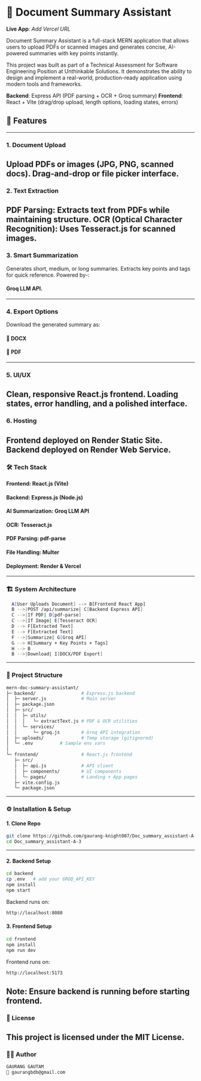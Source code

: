 # 📄 Document Summary Assistant

**Live App**: _Add Vercel URL_

Document Summary Assistant is a full-stack MERN application that allows users to upload PDFs or scanned images and generates concise, AI-powered summaries with key points instantly.

This project was built as part of a Technical Assessment for Software Engineering Position at Unthinkable Solutions. It demonstrates the ability to design and implement a real-world, production-ready application using modern tools and frameworks.

**Backend**: Express API (PDF parsing + OCR + Groq summary)
**Frontend**: React + Vite (drag/drop upload, length options, loading states, errors)

## 🚀 Features
---
### 1. Document Upload
Upload PDFs or images (JPG, PNG, scanned docs).
Drag-and-drop or file picker interface.
---
### 2. Text Extraction
PDF Parsing: Extracts text from PDFs while maintaining structure.
OCR (Optical Character Recognition): Uses Tesseract.js for scanned images.
---
### 3. Smart Summarization
Generates short, medium, or long summaries.
Extracts key points and tags for quick reference.
Powered by-: 
#### Groq LLM API.
---
### 4. Export Options
Download the generated summary as:
#### 📑 DOCX
#### 📕 PDF
---
### 5. UI/UX
Clean, responsive React.js frontend.
Loading states, error handling, and a polished interface.
---
### 6. Hosting
Frontend deployed on Render Static Site.
Backend deployed on Render Web Service.
---
### 🛠️ Tech Stack
#### Frontend: React.js (Vite)
#### Backend: Express.js (Node.js)
#### AI Summarization: Groq LLM API
#### OCR: Tesseract.js
#### PDF Parsing: pdf-parse
#### File Handling: Multer
#### Deployment: Render & Vercel
---
### 🏗️ System Architecture
```bash
  A[User Uploads Document] --> B[Frontend React App]
  B -->|POST /api/summarize| C[Backend Express API]
  C -->|If PDF| D[pdf-parse]
  C -->|If Image| E[Tesseract OCR]
  D --> F[Extracted Text]
  E --> F[Extracted Text]
  F -->|Summarize| G[Groq API]
  G --> H[Summary + Key Points + Tags]
  H --> B
  B -->|Download| I[DOCX/PDF Export]
```
---
### 📂 Project Structure
```bash
mern-doc-summary-assistant/
├─ backend/                 # Express.js backend
│  ├─ server.js             # Main server
│  ├─ package.json
│  ├─ src/
│  │  ├─ utils/
│  │  │   └─ extractText.js # PDF & OCR utilities
│  │  └─ services/
│  │      └─ groq.js        # Groq API integration
│  ├─ uploads/              # Temp storage (gitignored)
│  └─ .env          # Sample env vars
│
└─ frontend/                # React.js frontend
   ├─ src/
   │  ├─ api.js             # API client
   │  ├─ components/        # UI components
   │  └─ pages/             # Landing + App pages
   ├─ vite.config.js
   └─ package.json
```
---
### ⚙️ Installation & Setup
#### 1. Clone Repo
```bash
git clone https://github.com/gaurang-knight007/Doc_summary_assistant-A-3.git
cd Doc_summary_assistant-A-3
```
---
#### 2. Backend Setup
```bash
cd backend
cp .env   # add your GROQ_API_KEY
npm install
npm start
```

Backend runs on: 
```bash
http://localhost:8080
```

#### 3. Frontend Setup
```bash
cd frontend
npm install
npm run dev
```

Frontend runs on: 
```bash
http://localhost:5173
```

Note: Ensure backend is running before starting frontend.
---
### 📜 License
This project is licensed under the MIT License.
---
### 👨‍💻 Author
```bash
GAURANG GAUTAM
📧 gaurangbdb@gmail.com
```
